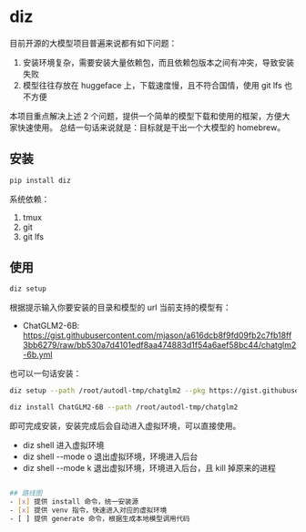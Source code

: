 # diz

目前开源的大模型项目普遍来说都有如下问题：
1. 安装环境复杂，需要安装大量依赖包，而且依赖包版本之间有冲突，导致安装失败
2. 模型往往存放在 huggeface 上，下载速度慢，且不符合国情，使用 git lfs 也不方便

本项目重点解决上述 2 个问题，提供一个简单的模型下载和使用的框架，方便大家快速使用。
总结一句话来说就是：目标就是干出一个大模型的 homebrew。

## 安装

```bash
pip install diz
```

系统依赖：
1. tmux
2. git
3. git lfs

## 使用

```bash
diz setup
```
根据提示输入你要安装的目录和模型的 url
当前支持的模型有：
- ChatGLM2-6B: https://gist.githubusercontent.com/mjason/a616dcb8f9fd09fb2c7fb18ff3bb6279/raw/bb530a7d4101edf8aa474883d1f54a6aef58bc44/chatglm2-6b.yml

也可以一句话安装：
```bash
diz setup --path /root/autodl-tmp/chatglm2 --pkg https://gist.githubusercontent.com/mjason/a616dcb8f9fd09fb2c7fb18ff3bb6279/raw/bb530a7d4101edf8aa474883d1f54a6aef58bc44/chatglm2-6b.yml
```

```bash
diz install ChatGLM2-6B --path /root/autodl-tmp/chatglm2
```
即可完成安装，安装完成后会自动进入虚拟环境，可以直接使用。

- diz shell 进入虚拟环境
- diz shell --mode o 退出虚拟环境，环境进入后台
- diz shell --mode k 退出虚拟环境，环境进入后台，且 kill 掉原来的进程

```bash

## 路线图
- [x] 提供 install 命令，统一安装源
- [x] 提供 venv 指令，快速进入对应的虚拟环境
- [ ] 提供 generate 命令，根据生成本地模型调用代码